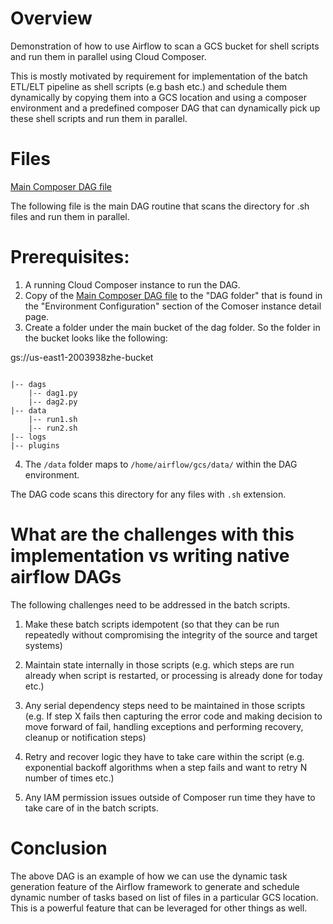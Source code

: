 # Overview
Demonstration of how to use Airflow to scan a GCS bucket for shell scripts and run them in parallel using Cloud Composer. 

This is mostly motivated by requirement for implementation of the batch ETL/ELT pipeline as shell scripts (e.g bash etc.) and schedule them dynamically by copying them into a GCS location and using a composer environment and a predefined composer DAG that can dynamically pick up these shell scripts and run them in parallel. 

# Files
[Main Composer DAG file](./gcs_loop_dag.py)

The following file is the main DAG routine that scans the directory for .sh files and run them in parallel.

# Prerequisites:

1. A running Cloud Composer instance to run the DAG.
2. Copy of the [Main Composer DAG file](./gcs_loop_dag.py) to the "DAG folder" that is found in the "Environment Configuration" section of the Comoser instance detail page.
3. Create a folder under the main bucket of the dag folder. So the folder in the bucket looks like the following:

gs://us-east1-2003938zhe-bucket

```

|-- dags
    |-- dag1.py
    |-- dag2.py
|-- data
    |-- run1.sh
    |-- run2.sh
|-- logs
|-- plugins

```

4. The ```/data``` folder maps to ```/home/airflow/gcs/data/``` within the DAG environment. 

The DAG code scans this directory for any files with ```.sh``` extension.

# What are the challenges with this implementation vs writing native airflow DAGs

The following challenges need to be addressed in the batch scripts.

1. Make these batch scripts idempotent (so that they can be run repeatedly without compromising the integrity of the source and target systems)

2. Maintain state internally in those scripts (e.g. which steps are run already when script is restarted, or processing is already done for today etc.)

3. Any serial dependency steps need to be maintained in those scripts (e.g. If step X fails then capturing the error code and making decision to move forward of fail, handling exceptions and performing recovery, cleanup or notification steps)

4. Retry and recover logic they have to take care within the script (e.g. exponential backoff algorithms when a step fails and want to retry N number of times etc.)

5. Any IAM permission issues outside of Composer run time they have to take care of in the batch scripts.

# Conclusion

The above DAG is an example of how we can use the dynamic task generation feature of the Airflow framework to generate and schedule dynamic number of tasks based on list of files in a particular GCS location. This is a powerful feature that can be leveraged for other things as well.

